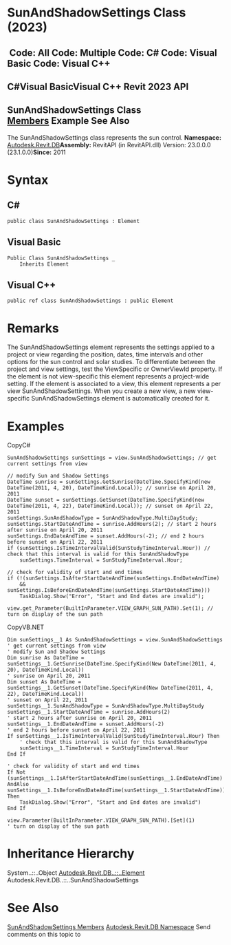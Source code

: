 # SunAndShadowSettings Class (2023)

﻿
 Code: All Code: Multiple Code: C# Code: Visual Basic Code: Visual C++   
---  
C#Visual BasicVisual C++
Revit 2023 API  
---  
SunAndShadowSettings Class  
[Members](53022ab0-6e4a-2e4e-1ed8-5eb896ab4091.md "SunAndShadowSettings Members") Example See Also  
---  
The SunAndShadowSettings class represents the sun control. 
**Namespace:** [Autodesk.Revit.DB](87546ba7-461b-c646-cbb1-2cb8f5bff8b2.md "Autodesk.Revit.DB Namespace")**Assembly:** RevitAPI (in RevitAPI.dll) Version: 23.0.0.0 (23.1.0.0)**Since:** 2011 
# Syntax
C#  
---  
```text
public class SunAndShadowSettings : Element
```
  
Visual Basic  
---  
```text
Public Class SunAndShadowSettings _
	Inherits Element
```
  
Visual C++  
---  
```text
public ref class SunAndShadowSettings : public Element
```
  
# Remarks
The SunAndShadowSettings element represents the settings applied to a project or view regarding the position, dates, time intervals and other options for the sun control and solar studies. To differentiate between the project and view settings, test the ViewSpecific or OwnerViewId property. If the element is not view-specific this element represents a project-wide setting. If the element is associated to a view, this element represents a per view SunAndShadowSettings. When you create a new view, a new view-specific SunAndShadowSettings element is automatically created for it. 
# Examples
CopyC#
```text
SunAndShadowSettings sunSettings = view.SunAndShadowSettings; // get current settings from view

// modify Sun and Shadow Settings
DateTime sunrise = sunSettings.GetSunrise(DateTime.SpecifyKind(new DateTime(2011, 4, 20), DateTimeKind.Local)); // sunrise on April 20, 2011
DateTime sunset = sunSettings.GetSunset(DateTime.SpecifyKind(new DateTime(2011, 4, 22), DateTimeKind.Local)); // sunset on April 22, 2011
sunSettings.SunAndShadowType = SunAndShadowType.MultiDayStudy;
sunSettings.StartDateAndTime = sunrise.AddHours(2); // start 2 hours after sunrise on April 20, 2011
sunSettings.EndDateAndTime = sunset.AddHours(-2); // end 2 hours before sunset on April 22, 2011
if (sunSettings.IsTimeIntervalValid(SunStudyTimeInterval.Hour)) // check that this interval is valid for this SunAndShadowType
    sunSettings.TimeInterval = SunStudyTimeInterval.Hour;

// check for validity of start and end times
if (!(sunSettings.IsAfterStartDateAndTime(sunSettings.EndDateAndTime)
    && sunSettings.IsBeforeEndDateAndTime(sunSettings.StartDateAndTime)))
    TaskDialog.Show("Error", "Start and End dates are invalid");

view.get_Parameter(BuiltInParameter.VIEW_GRAPH_SUN_PATH).Set(1); // turn on display of the sun path
```

CopyVB.NET
```text
Dim sunSettings__1 As SunAndShadowSettings = view.SunAndShadowSettings
' get current settings from view
' modify Sun and Shadow Settings
Dim sunrise As DateTime = sunSettings__1.GetSunrise(DateTime.SpecifyKind(New DateTime(2011, 4, 20), DateTimeKind.Local))
' sunrise on April 20, 2011
Dim sunset As DateTime = sunSettings__1.GetSunset(DateTime.SpecifyKind(New DateTime(2011, 4, 22), DateTimeKind.Local))
' sunset on April 22, 2011
sunSettings__1.SunAndShadowType = SunAndShadowType.MultiDayStudy
sunSettings__1.StartDateAndTime = sunrise.AddHours(2)
' start 2 hours after sunrise on April 20, 2011
sunSettings__1.EndDateAndTime = sunset.AddHours(-2)
' end 2 hours before sunset on April 22, 2011
If sunSettings__1.IsTimeIntervalValid(SunStudyTimeInterval.Hour) Then
    ' check that this interval is valid for this SunAndShadowType
    sunSettings__1.TimeInterval = SunStudyTimeInterval.Hour
End If

' check for validity of start and end times
If Not (sunSettings__1.IsAfterStartDateAndTime(sunSettings__1.EndDateAndTime) AndAlso sunSettings__1.IsBeforeEndDateAndTime(sunSettings__1.StartDateAndTime)) Then
    TaskDialog.Show("Error", "Start and End dates are invalid")
End If

view.Parameter(BuiltInParameter.VIEW_GRAPH_SUN_PATH).[Set](1)
' turn on display of the sun path
```

# Inheritance Hierarchy
System..::..Object [Autodesk.Revit.DB..::..Element](eb16114f-69ea-f4de-0d0d-f7388b105a16.md "Element Class") Autodesk.Revit.DB..::..SunAndShadowSettings
# See Also
[SunAndShadowSettings Members](53022ab0-6e4a-2e4e-1ed8-5eb896ab4091.md "SunAndShadowSettings Members")
[Autodesk.Revit.DB Namespace](87546ba7-461b-c646-cbb1-2cb8f5bff8b2.md "Autodesk.Revit.DB Namespace")
Send comments on this topic to 